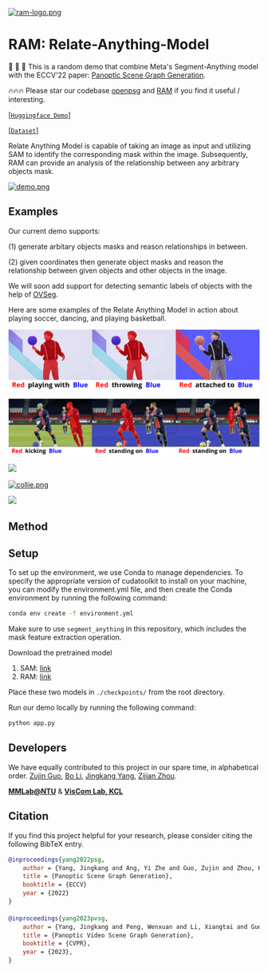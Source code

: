 [![ram-logo.png](https://i.postimg.cc/25yJ4qFp/ram-logo.png)](https://postimg.cc/t102b4MD)

# RAM: Relate-Anything-Model

🚀 🚀 🚀 This is a random demo that combine Meta's Segment-Anything model with the ECCV'22 paper: [Panoptic Scene Graph Generation](https://psgdataset.org/). 

🔥🔥🔥 Please star our codebase [openpsg](https://github.com/Jingkang50/OpenPSG) and [RAM](https://github.com/Luodian/RelateAnything) if you find it useful / interesting.

[[`Huggingface Demo`](#method)]

[[`Dataset`](https://psgdataset.org/)]

Relate Anything Model is capable of taking an image as input and utilizing SAM to identify the corresponding mask within the image. Subsequently, RAM can provide an analysis of the relationship between any arbitrary objects mask.

[![demo.png](https://i.postimg.cc/CKh8tSB4/demo.png)](https://postimg.cc/k2HDRryV)

## Examples

Our current demo supports:

(1) generate arbitary objects masks and reason relationships in between. 

(2) given coordinates then generate object masks and reason the relationship between given objects and other objects in the image.

We will soon add support for detecting semantic labels of objects with the help of [OVSeg](https://github.com/facebookresearch/ov-seg).

Here are some examples of the Relate Anything Model in action about playing soccer, dancing, and playing basketball.

<!-- ![](./assets/basketball.gif) -->

![](./assets/basketball.png)

![](./assets/soccer.png)

![](https://i.postimg.cc/43VkhRNp/shaking-hands.png)

[![collie.png](https://i.postimg.cc/zvV1vbLG/collie.png)](https://postimg.cc/hQWY3Gbk)

![](https://i.postimg.cc/9QpRyK8w/coord.png)

## Method

## Setup

To set up the environment, we use Conda to manage dependencies.
To specify the appropriate version of cudatoolkit to install on your machine, you can modify the environment.yml file, and then create the Conda environment by running the following command:

```bash
conda env create -f environment.yml
```

Make sure to use `segment_anything` in this repository, which includes the mask feature extraction operation.

Download the pretrained model
1. SAM: [link](https://dl.fbaipublicfiles.com/segment_anything/sam_vit_h_4b8939.pth)
2. RAM: [link](https://1drv.ms/u/s!AgCc-d5Aw1cumQapZwcaKob8InQm?e=qyMeTS)

Place these two models in `./checkpoints/` from the root directory.

Run our demo locally by running the following command:

```bash
python app.py
```

## Developers

We have equally contributed to this project in our spare time, in alphabetical order.
[Zujin Guo](https://scholar.google.com/citations?user=G8DPsoUAAAAJ&hl=zh-CN), 
[Bo Li](https://brianboli.com/), 
[Jingkang Yang](https://jingkang50.github.io/), 
[Zijian Zhou](https://sites.google.com/view/zijian-zhou/home).

**[MMLab@NTU](https://www.mmlab-ntu.com/)** & **[VisCom Lab, KCL](https://viscom.nms.kcl.ac.uk/)**

## Citation
If you find this project helpful for your research, please consider citing the following BibTeX entry.
```BibTex
@inproceedings{yang2022psg,
    author = {Yang, Jingkang and Ang, Yi Zhe and Guo, Zujin and Zhou, Kaiyang and Zhang, Wayne and Liu, Ziwei},
    title = {Panoptic Scene Graph Generation},
    booktitle = {ECCV}
    year = {2022}
}

@inproceedings{yang2023pvsg,
    author = {Yang, Jingkang and Peng, Wenxuan and Li, Xiangtai and Guo, Zujin and Chen, Liangyu and Li, Bo and Ma, Zheng and Zhou, Kaiyang and Zhang, Wayne and Loy, Chen Change and Liu, Ziwei},
    title = {Panoptic Video Scene Graph Generation},
    booktitle = {CVPR},
    year = {2023},
}
```
